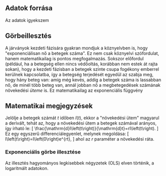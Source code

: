 ## Adatok forrása

Az adatok igyekszem

## Görbeillesztés

A járványok kezdeti fázisára gyakran mondjuk a köznyelvben is, hogy "exponenciálisan nő a betegek száma". Ez nem csak köznyelvi szófordulat, hanem matematikailag is pontos megfogalmazás. Sokszor előfordul (például, ha a betegség ellen nincs védőoltás, korábban nem estek át rajta sokan), hogy a kezdeti fázisban a betegek szinte csupa fogékony emberrel kerülnek kapcsolatba, így a betegség terjedését egyedül az szabja meg, hogy hány beteg van: amíg még kevés, addig a betegek száma is lassabban nő, de minél több beteg van, annál jobban nő a megbetegedések számának növekedési *üteme* is. Ez matematikailag az exponenciális függvény

## Matematikai megjegyzések

Jelölje a betegek számát $t$ időben $I\left(t\right)$, ekkor a "növekedési ütem" magyarul a derivált, tehát az, hogy a növekedési ütem a betegek számával arányos, így írható le:
\[
  \frac{\mathrm{d}I\left(t\right)}{\mathrm{d}t}=rI\left(t\right).
\]
Ez egy egyszerű differenciálegyenlet, melynek megoldása:
\[
  I\left(t\right)=I\left(0\right)e^{rt},
\]
ahol az $r$ paraméter a növekedési ráta.

### Exponenciális görbe illesztése

Az illesztés hagyományos legkisebbek négyzetek (OLS) elven történik, a logaritmált adatokon. 